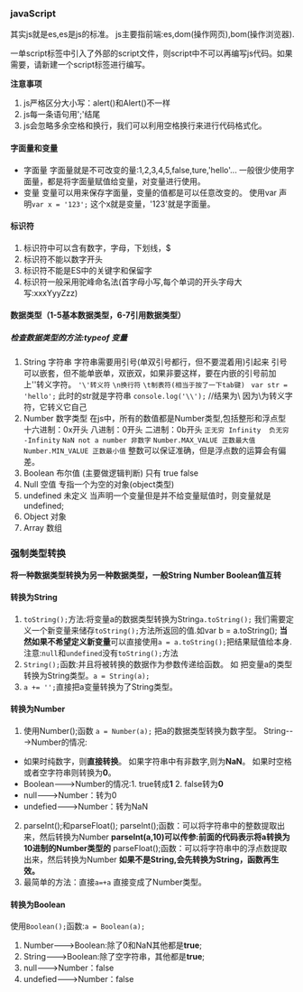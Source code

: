 ### javaScript
其实js就是es,es是js的标准。
js主要指前端:es,dom(操作网页),bom(操作浏览器).

一单script标签中引入了外部的script文件，则script中不可以再编写js代码。如果需要，请新建一个script标签进行编写。

**注意事项**
1. js严格区分大小写：alert()和Alert()不一样
2. js每一条语句用';'结尾
3. js会忽略多余空格和换行，我们可以利用空格换行来进行代码格式化。

#### 字面量和变量
- 字面量
字面量就是不可改变的量:1,2,3,4,5,false,ture,'hello'...
一般很少使用字面量，都是将字面量赋值给变量，对变量进行使用。
- 变量
变量可以用来保存字面量，变量的值都是可以任意改变的。
使用var 声明`var x = '123';` 这个x就是变量，'123'就是字面量。

#### 标识符
1. 标识符中可以含有数字，字母，下划线，$
2. 标识符不能以数字开头
3. 标识符不能是ES中的关键字和保留字
4. 标识符一般采用驼峰命名法(首字母小写,每个单词的开头字母大写:xxxYyyZzz)

#### 数据类型（1-5基本数据类型，6-7引用数据类型）
##### 检查数据类型的方法:typeof 变量
1. String 字符串
字符串需要用引号(单双引号都行，但不要混着用)引起来
引号可以嵌套，但不能单嵌单，双嵌双，如果非要这样，要在内嵌的引号前加上'\'转义字符。
`'\'转义符` `\n换行符` `\t制表符(相当于按了一下tab键)`
` var str = 'hello';`  此时的str就是字符串
`console.log('\\');`           //结果为\ 因为\为转义字符，它转义它自己
2. Number 数字类型
在js中，所有的数值都是Number类型,包括整形和浮点型
十六进制：0x开头
八进制：0开头
二进制：0b开头
`正无穷 Infinity  负无穷 -Infinity`
`NaN not a number 非数字`
`Number.MAX_VALUE 正数最大值` `Number.MIN_VALUE 正数最小值`
整数可以保证准确，但是浮点数的运算会有偏差。
3. Boolean 布尔值 (主要做逻辑判断)
只有 true false
4. Null 空值
专指一个为空的对象(object类型)
5. undefined 未定义
当声明一个变量但是并不给变量赋值时，则变量就是undefined;
6. Object 对象
7. Array 数组

### 强制类型转换 ###
**将一种数据类型转换为另一种数据类型，一般String Number Boolean值互转**
#### 转换为**String** ####
1. `toString();`方法:将变量a的数据类型转换为String`a.toString();`
我们需要定义一个新变量来储存`toString();`方法所返回的值.如var b = a.toString();
**当然如果不希望定义新变量**可以直接使用`a = a.toString();`把结果赋值给本身.
注意:`null`和`undefined`没有`toString();`方法
2. `String();`函数:并且将被转换的数据作为参数传递给函数。
如 把变量a的类型转换为String类型。`a = String(a);`
3. `a += '';`直接把a变量转换为了String类型。
#### 转换为**Number** ####
1. 使用Number();函数 `a = Number(a);` 把a的数据类型转换为数字型。
String--->Number的情况:
- 如果时纯数字，则**直接转换**。
如果字符串中有非数字,则为**NaN**。
如果时空格或者空字符串则转换为**0**。
- Boolean--->Number的情况:1. true转成**1** 2. false转为**0**
- null--->Number：转为0
- undefied--->Number：转为NaN
2. parseInt();和parseFloat();
parseInt();函数：可以将字符串中的整数提取出来，然后转换为Number
**parseInt(a,10)可以传参:前面的代码表示将a转换为10进制的Number类型的**
parseFloat();函数：可以将字符串中的浮点数提取出来，然后转换为Number
**如果不是String,会先转换为String，函数再生效。**
3. 最简单的方法：直接`a=+a` 直接变成了Number类型。
#### 转换为Boolean ####
使用`Boolean();`函数:`a = Boolean(a);`
1. Number--->Boolean:除了0和NaN其他都是**true**;
2. String--->Boolean:除了空字符串，其他都是**true**;
3. null--->Number：false
4. undefied--->Number：false
